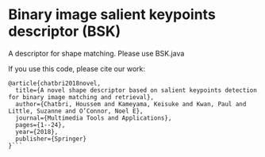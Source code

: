 # Binary image salient keypoints descriptor (BSK)
A descriptor for shape matching. Please use BSK.java

If you use this code, please cite our work:
```
@article{chatbri2018novel,
  title={A novel shape descriptor based on salient keypoints detection for binary image matching and retrieval},
  author={Chatbri, Houssem and Kameyama, Keisuke and Kwan, Paul and Little, Suzanne and O’Connor, Noel E},
  journal={Multimedia Tools and Applications},
  pages={1--24},
  year={2018},
  publisher={Springer}
}```
